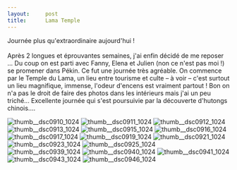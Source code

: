 ```yaml
---
layout:     post
title:      Lama Temple
---
```


Journée plus qu'extraordinaire aujourd'hui !<br><br>
Après 2 longues et éprouvantes semaines, j'ai enfin décidé de me reposer ...
Du coup on est parti avec Fanny, Elena et Julien (non ce n'est pas moi !) se promener dans Pékin. 
Ce fut une journée très agréable. On commence par le Temple du Lama,
un lieu entre tourisme et culte – à voir – c'est surtout un lieu magnifique, immense, 
l'odeur d'encens est vraiment partout ! 
Bon on n'a pas le droit de faire des photos dans les intérieurs mais j'ai un peu triché...
Excellente journée qui s'est poursuivie par la découverte d'hutongs chinois....

![thumb__dsc0910_1024](https://cloud.githubusercontent.com/assets/1808854/10246789/e5e5abce-6946-11e5-916a-e63efc424043.jpg)
![thumb__dsc0911_1024](https://cloud.githubusercontent.com/assets/1808854/10246790/e64c784a-6946-11e5-8130-115d39d988c5.jpg)
![thumb__dsc0912_1024](https://cloud.githubusercontent.com/assets/1808854/10246792/e6a7dc30-6946-11e5-9ce1-903b5ec32630.jpg)
![thumb__dsc0913_1024](https://cloud.githubusercontent.com/assets/1808854/10246791/e6a70a4e-6946-11e5-98b2-9508b135ac68.jpg)
![thumb__dsc0915_1024](https://cloud.githubusercontent.com/assets/1808854/10246793/e6ae354e-6946-11e5-8463-19a1eb3b13c0.jpg)
![thumb__dsc0916_1024](https://cloud.githubusercontent.com/assets/1808854/10246794/e6b0acd4-6946-11e5-818c-05e44a9192db.jpg)
![thumb__dsc0917_1024](https://cloud.githubusercontent.com/assets/1808854/10246796/e6b60418-6946-11e5-98cb-d146c870bb7b.jpg)
![thumb__dsc0919_1024](https://cloud.githubusercontent.com/assets/1808854/10246795/e6b495a6-6946-11e5-996d-a592b39419ed.jpg)
![thumb__dsc0921_1024](https://cloud.githubusercontent.com/assets/1808854/10246797/e7094baa-6946-11e5-87d3-27e47e9a9cd5.jpg)
![thumb__dsc0923_1024](https://cloud.githubusercontent.com/assets/1808854/10246799/e70d8580-6946-11e5-91fd-b2003b5fc3fe.jpg)
![thumb__dsc0925_1024](https://cloud.githubusercontent.com/assets/1808854/10246798/e70d5d1c-6946-11e5-8bc0-592d5846e0dc.jpg)
![thumb__dsc0939_1024](https://cloud.githubusercontent.com/assets/1808854/10246800/e71301cc-6946-11e5-850f-1bfe96a10f8a.jpg)
![thumb__dsc0940_1024](https://cloud.githubusercontent.com/assets/1808854/10246801/e7144b40-6946-11e5-800a-d3c192e6a04a.jpg)
![thumb__dsc0941_1024](https://cloud.githubusercontent.com/assets/1808854/10246802/e76761b8-6946-11e5-8256-527fd26af66f.jpg)
![thumb__dsc0943_1024](https://cloud.githubusercontent.com/assets/1808854/10246803/e76c1c4e-6946-11e5-9f28-a54dc30b3761.jpg)
![thumb__dsc0946_1024](https://cloud.githubusercontent.com/assets/1808854/10246804/e77401e8-6946-11e5-8821-c91449d318b7.jpg)
